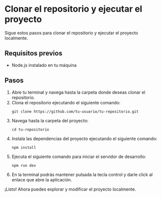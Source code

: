 # Clonar el repositorio y ejecutar el proyecto

Sigue estos pasos para clonar el repositorio y ejecutar el proyecto localmente.

## Requisitos previos
- Node.js instalado en tu máquina

## Pasos

1. Abre tu terminal y navega hasta la carpeta donde deseas clonar el repositorio.
2. Clona el repositorio ejecutando el siguiente comando:
    ```
    git clone https://github.com/tu-usuario/tu-repositorio.git
    ```
3. Navega hasta la carpeta del proyecto:
    ```
    cd tu-repositorio
    ```
4. Instala las dependencias del proyecto ejecutando el siguiente comando:
    ```
    npm install
    ```
5. Ejecuta el siguiente comando para iniciar el servidor de desarrollo:
    ```
    npm run dev
    ```
6. En la terminal podrás mantener pulsada la tecla control y darle click al enlace que abre la aplicación.

¡Listo! Ahora puedes explorar y modificar el proyecto localmente.
